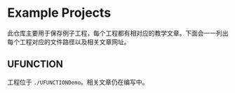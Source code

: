 # Example Projects

此仓库主要用于保存例子工程，每个工程都有相对应的教学文章。下面会一一列出每个工程对应的文件路径以及相关文章网址。

## UFUNCTION

工程位于 `./UFUNCTIONDemo`。相关文章仍在编写中。
